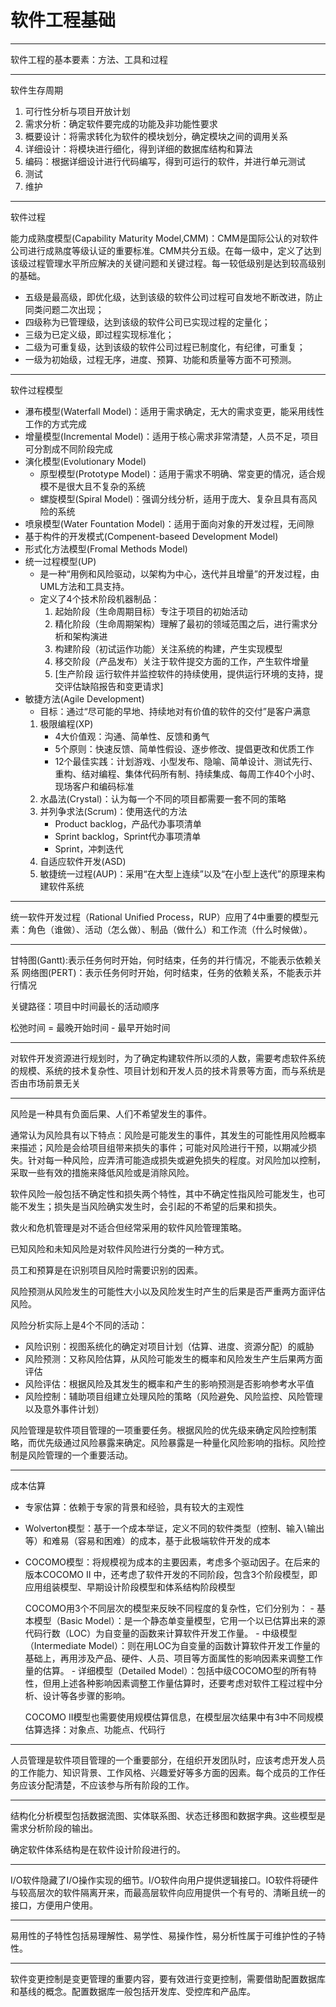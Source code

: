 # 软件工程基础

---
软件工程的基本要素：方法、工具和过程

---
软件生存周期

1. 可行性分析与项目开放计划
2. 需求分析：确定软件要完成的功能及非功能性要求
3. 概要设计：将需求转化为软件的模块划分，确定模块之间的调用关系
4. 详细设计：将模块进行细化，得到详细的数据库结构和算法
5. 编码：根据详细设计进行代码编写，得到可运行的软件，并进行单元测试
6. 测试
7. 维护

---
软件过程

能力成熟度模型(Capability Maturity Model,CMM)：CMM是国际公认的对软件公司进行成熟度等级认证的重要标准。CMM共分五级。在每一级中，定义了达到该级过程管理水平所应解决的关键问题和关键过程。每一较低级别是达到较高级别的基础。

- 五级是最高级，即优化级，达到该级的软件公司过程可自发地不断改进，防止同类问题二次出现；
- 四级称为已管理级，达到该级的软件公司已实现过程的定量化；
- 三级为已定义级，即过程实现标准化；
- 二级为可重复级，达到该级的软件公司过程已制度化，有纪律，可重复；
- 一级为初始级，过程无序，进度、预算、功能和质量等方面不可预测。

---
软件过程模型

- 瀑布模型(Waterfall Model)：适用于需求确定，无大的需求变更，能采用线性工作的方式完成
- 增量模型(Incremental Model)：适用于核心需求非常清楚，人员不足，项目可分割成不同阶段完成
- 演化模型(Evolutionary Model)
  - 原型模型(Prototype Model)：适用于需求不明确、常变更的情况，适合规模不是很大且不复杂的系统
  - 螺旋模型(Spiral Model)：强调分线分析，适用于庞大、复杂且具有高风险的系统
- 喷泉模型(Water Fountation Model)：适用于面向对象的开发过程，无间隙
- 基于构件的开发模式(Compenent-baseed Development Model)
- 形式化方法模型(Fromal Methods Model)
- 统一过程模型(UP)
  - 是一种“用例和风险驱动，以架构为中心，迭代并且增量”的开发过程，由UML方法和工具支持。
  - 定义了4个技术阶段机器制品：
    1. 起始阶段（生命周期目标）专注于项目的初始活动
    2. 精化阶段（生命周期架构）理解了最初的领域范围之后，进行需求分析和架构演进
    3. 构建阶段（初试运作功能）关注系统的构建，产生实现模型
    4. 移交阶段（产品发布）关注于软件提交方面的工作，产生软件增量
    5. [生产阶段 运行软件并监控软件的持续使用，提供运行环境的支持，提交评估缺陷报告和变更请求]
- 敏捷方法(Agile Development)
  - 目标：通过“尽可能的早地、持续地对有价值的软件的交付”是客户满意
  1. 极限编程(XP)
     - 4大价值观：沟通、简单性、反馈和勇气
     - 5个原则：快速反馈、简单性假设、逐步修改、提倡更改和优质工作
     - 12个最佳实践：计划游戏、小型发布、隐喻、简单设计、测试先行、重构、结对编程、集体代码所有制、持续集成、每周工作40个小时、现场客户和编码标准
  2. 水晶法(Crystal)：认为每一个不同的项目都需要一套不同的策略
  3. 并列争求法(Scrum)：使用迭代的方法
     - Product backlog，产品代办事项清单
     - Sprint backlog，Sprint代办事项清单
     - Sprint，冲刺迭代
  4. 自适应软件开发(ASD)
  5. 敏捷统一过程(AUP)：采用“在大型上连续”以及“在小型上迭代”的原理来构建软件系统

---
统一软件开发过程（Rational Unified Process，RUP）应用了4中重要的模型元素：角色（谁做）、活动（怎么做）、制品（做什么）和工作流（什么时候做）。

---
甘特图(Gantt):表示任务何时开始，何时结束，任务的并行情况，不能表示依赖关系
网络图(PERT)：表示任务何时开始，何时结束，任务的依赖关系，不能表示并行情况

关键路径：项目中时间最长的活动顺序

松弛时间 = 最晚开始时间 - 最早开始时间

---
对软件开发资源进行规划时，为了确定构建软件所以须的人数，需要考虑软件系统的规模、系统的技术复杂性、项目计划和开发人员的技术背景等方面，而与系统是否由市场前景无关

---
风险是一种具有负面后果、人们不希望发生的事件。

通常认为风险具有以下特点：风险是可能发生的事件，其发生的可能性用风险概率来描述；风险是会给项目组带来损失的事件；可能对风险进行干预，以期减少损失。针对每一种风险，应弄清可能造成损失或避免损失的程度。对风险加以控制，采取一些有效的措施来降低风险或是消除风险。

软件风险一般包括不确定性和损失两个特性，其中不确定性指风险可能发生，也可能不发生；损失是当风险确实发生时，会引起的不希望的后果和损失。

救火和危机管理是对不适合但经常采用的软件风险管理策略。

已知风险和未知风险是对软件风险进行分类的一种方式。

员工和预算是在识别项目风险时需要识别的因素。

风险预测从风险发生的可能性大小以及风险发生时产生的后果是否严重两方面评估风险。

风险分析实际上是4个不同的活动：

- 风险识别：视图系统化的确定对项目计划（估算、进度、资源分配）的威胁
- 风险预测：又称风险估算，从风险可能发生的概率和风险发生产生后果两方面评估
- 风险评估：根据风险及其发生的概率和产生的影响预测是否影响参考水平值
- 风险控制：辅助项目组建立处理风险的策略（风险避免、风险监控、风险管理以及意外事件计划）

风险管理是软件项目管理的一项重要任务。根据风险的优先级来确定风险控制策略，而优先级通过风险暴露来确定。风险暴露是一种量化风险影响的指标。风险控制是风险管理的一个重要活动。

---
成本估算

- 专家估算：依赖于专家的背景和经验，具有较大的主观性
- Wolverton模型：基于一个成本举证，定义不同的软件类型（控制、输入\输出等）和难易（容易和困难）的成本，基于此极端软件开发的成本
- COCOMO模型：将规模视为成本的主要因素，考虑多个驱动因子。在后来的版本COCOMO II 中，还考虑了软件开发的不同阶段，包含3个阶段模型，即应用组装模型、早期设计阶段模型和体系结构阶段模型

  COCOMO用3个不同层次的模型来反映不同程度的复杂性，它们分别为：
      - 基本模型（Basic Model）：是一个静态单变量模型，它用一个以已估算出来的源代码行数（LOC）为自变量的函数来计算软件开发工作量。
      - 中级模型（Intermediate Model）：则在用LOC为自变量的函数计算软件开发工作量的基础上，再用涉及产品、硬件、人员、项目等方面属性的影响因素来调整工作量的估算。
      - 详细模型（Detailed Model）：包括中级COCOMO型的所有特性，但用上述各种影响因素调整工作量估算时，还要考虑对软件工程过程中分析、设计等各步骤的影响。

  COCOMO II模型也需要使用规模估算信息，在模型层次结果中有3中不同规模估算选择：对象点、功能点、代码行

---
人员管理是软件项目管理的一个重要部分，在组织开发团队时，应该考虑开发人员的工作能力、知识背景、工作风格、兴趣爱好等多方面的因素。每个成员的工作任务应该分配清楚，不应该参与所有阶段的工作。

---
结构化分析模型包括数据流图、实体联系图、状态迁移图和数据字典。这些模型是需求分析阶段的输出。

确定软件体系结构是在软件设计阶段进行的。

---
I/O软件隐藏了I/O操作实现的细节。I/O软件向用户提供逻辑接口。IO软件将硬件与较高层次的软件隔离开来，而最高层软件向应用提供一个有号的、清晰且统一的接口，方便用户使用。

---
易用性的子特性包括易理解性、易学性、易操作性，易分析性属于可维护性的子特性。

---
软件变更控制是变更管理的重要内容，要有效进行变更控制，需要借助配置数据库和基线的概念。配置数据库一般包括开发库、受控库和产品库。
